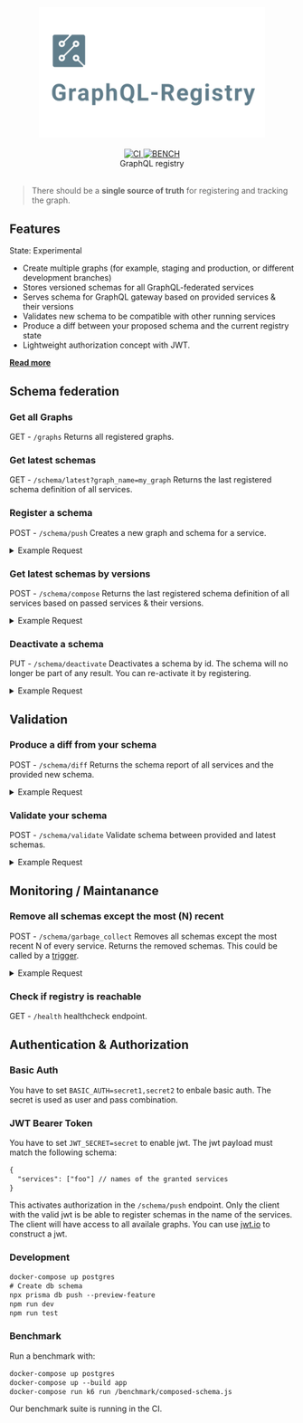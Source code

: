 <div align="center">
  <img src="logo.png" alt="graphql-registry" width="400" />
</div>

<br>

<div align="center">
  <a href="https://github.com/StarpTech/graphql-registry/actions?query=workflow%3ACI">
    <img src="https://github.com/StarpTech/graphql-registry/actions/workflows/ci.yml/badge.svg" alt="CI" />
  </a>
  <a href="https://github.com/StarpTech/graphql-registry/actions?query=workflow%3ABENCH">
    <img src="https://github.com/StarpTech/graphql-registry/actions/workflows/bench.yml/badge.svg" alt="BENCH" />
  </a>
</div>

<div align="center">GraphQL registry</div>

<br/>

> There should be a **single source of truth** for registering and tracking the graph.

## Features

State: Experimental

- Create multiple graphs (for example, staging and production, or different development branches)
- Stores versioned schemas for all GraphQL-federated services
- Serves schema for GraphQL gateway based on provided services & their versions
- Validates new schema to be compatible with other running services
- Produce a diff between your proposed schema and the current registry state
- Lightweight authorization concept with JWT.

[**Read more**](https://principledgraphql.com/integrity#3-track-the-schema-in-a-registry)

## Schema federation

### Get all Graphs

GET - `/graphs` Returns all registered graphs.

### Get latest schemas

GET - `/schema/latest?graph_name=my_graph` Returns the last registered schema definition of all services.

### Register a schema

POST - `/schema/push` Creates a new graph and schema for a service.

<details>
<summary>Example Request</summary>
<p>

```jsonc
{
  "type_defs": "type Query { hello: String }",
  "version": "1",
  "graph_name": "my_graph",
  "service_name": "foo"
}
```

</p>
</details>

### Get latest schemas by versions

POST - `/schema/compose` Returns the last registered schema definition of all services based on passed services & their versions.

<details>
<summary>Example Request</summary>
<p>

```jsonc
{
  "graph_name": "my_graph",
  "services": [{ "name": "foo", "version": "1" }] // if versions can't be found it fails
}
```

</p>
</details>

### Deactivate a schema

PUT - `/schema/deactivate` Deactivates a schema by id. The schema will no longer be part of any result. You can re-activate it by registering.

<details>
<summary>Example Request</summary>
<p>

```jsonc
{
  "schemaId": "916348424"
}
```

</p>
</details>

## Validation

### Produce a diff from your schema

POST - `/schema/diff` Returns the schema report of all services and the provided new schema.

<details>
<summary>Example Request</summary>
<p>

```json
{
  "graph_name": "my_graph",
  "type_defs": "type Query { hello: String }",
  "name": "foo"
}
```

</p>
</details>

### Validate your schema

POST - `/schema/validate` Validate schema between provided and latest schemas.

<details>
<summary>Example Request</summary>
<p>

```json
{
  "graph_name": "my_graph",
  "type_defs": "type Query { hello: String }",
  "name": "foo"
}
```

</p>
</details>

## Monitoring / Maintanance

### Remove all schemas except the most (N) recent

POST - `/schema/garbage_collect` Removes all schemas except the most recent N of every service. Returns the removed schemas. This could be called by a [trigger](https://developers.cloudflare.com/workers/platform/cron-triggers).

<details>
<summary>Example Request</summary>
<p>

```jsonc
{
  "num_schemas_keep": 10 // minimum is 10
}
```

</p>
</details>

### Check if registry is reachable

GET - `/health` healthcheck endpoint.

## Authentication & Authorization

### Basic Auth

You have to set `BASIC_AUTH=secret1,secret2` to enbale basic auth. The secret is used as user and pass combination.

### JWT Bearer Token

You have to set `JWT_SECRET=secret` to enable jwt. The jwt payload must match the following schema:

```jsonc
{
  "services": ["foo"] // names of the granted services
}
```

This activates authorization in the `/schema/push` endpoint. Only the client with the valid jwt is be able to register schemas in the name of the services. The client will have access to all availale graphs. You can use [jwt.io](https://jwt.io/) to construct a jwt.

### Development

```
docker-compose up postgres
# Create db schema
npx prisma db push --preview-feature
npm run dev
npm run test
```

### Benchmark

Run a benchmark with:

```
docker-compose up postgres
docker-compose up --build app
docker-compose run k6 run /benchmark/composed-schema.js
```

Our benchmark suite is running in the CI.
